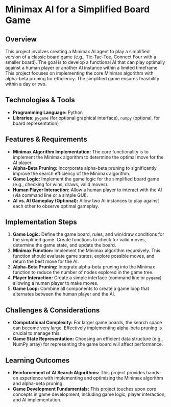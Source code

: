 # Minimax AI for a Simplified Board Game

## Overview

This project involves creating a Minimax AI agent to play a simplified version of a classic board game (e.g., Tic-Tac-Toe, Connect Four with a smaller board).  The goal is to develop a functional AI that can play optimally against a human player or another AI instance within a limited timeframe. This project focuses on implementing the core Minimax algorithm with alpha-beta pruning for efficiency.  The simplified game ensures feasibility within a day or two.

## Technologies & Tools

* **Programming Language:** Python
* **Libraries:**  `pygame` (for optional graphical interface), `numpy` (optional, for board representation)

## Features & Requirements

- **Minimax Algorithm Implementation:** The core functionality is to implement the Minimax algorithm to determine the optimal move for the AI player.
- **Alpha-Beta Pruning:** Incorporate alpha-beta pruning to significantly improve the search efficiency of the Minimax algorithm.
- **Game Logic:**  Implement the game logic for the simplified board game (e.g., checking for wins, draws, valid moves).
- **Human Player Interaction:** Allow a human player to interact with the AI (via command line or a simple GUI).
- **AI vs. AI Gameplay (Optional):**  Allow two AI instances to play against each other to observe optimal gameplay.


## Implementation Steps

1. **Game Logic:** Define the game board, rules, and win/draw conditions for the simplified game.  Create functions to check for valid moves, determine the game state, and update the board.
2. **Minimax Function:** Implement the Minimax algorithm recursively.  This function should evaluate game states, explore possible moves, and return the best move for the AI.
3. **Alpha-Beta Pruning:** Integrate alpha-beta pruning into the Minimax function to reduce the number of nodes explored in the game tree.
4. **Player Interaction:**  Create a simple interface (command line or `pygame`) allowing a human player to make moves.
5. **Game Loop:** Combine all components to create a game loop that alternates between the human player and the AI.


## Challenges & Considerations

- **Computational Complexity:**  For larger game boards, the search space can become very large.  Effectively implementing alpha-beta pruning is crucial to manage this.
- **Game State Representation:** Choosing an efficient data structure (e.g., NumPy array) for representing the game board will affect performance.


## Learning Outcomes

- **Reinforcement of AI Search Algorithms:** This project provides hands-on experience with implementing and optimizing the Minimax algorithm and alpha-beta pruning.
- **Game Development Fundamentals:**  This project touches upon core concepts in game development, including game logic, player interaction, and AI implementation.

